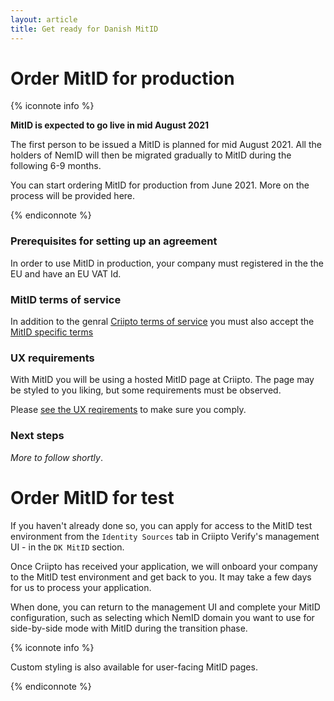 ```yaml
---
layout: article
title: Get ready for Danish MitID
---
```


# Order MitID for production

{% iconnote info %}

**MitID is expected to go live in mid August 2021**

The first person to be issued a MitID is planned for mid August 2021. All the holders of NemID will then be migrated
gradually to MitID during the following 6-9 months.

You can start ordering MitID for production from June 2021.  More on the process will be provided here.

{% endiconnote %}

### Prerequisites for setting up an agreement

In order to use MitID in production, your company must registered in the the EU and have an EU VAT Id.

### MitID terms of service

In addition to the genral [Criipto terms of service](https://criipto.com/legal/tos/) you must also accept the [MitID specific terms](https://criipto.com/legal/mitid/tos)

### UX requirements

With MitID you will be using a hosted MitID page at Criipto. The page may be styled to you liking, but some requirements must be
observed.

Please [see the UX reqirements](/eid-specifics/mitid-ux-reqs) to make sure you comply.

### Next steps

*More to follow shortly*.

# Order MitID for test

If you haven't already done so, you can apply for access to the MitID test environment from the `Identity Sources` tab in Criipto Verify's management UI - in the `DK MitID` section.

Once Criipto has received your application, we will onboard your company to the MitID test environment and get back to you. It may take a few days for us to process your application.

When done, you can return to the management UI and complete your MitID configuration, such as selecting which NemID domain you want to use for side-by-side mode with MitID during the transition phase.

{% iconnote info %}

Custom styling is also available for user-facing MitID pages.

{% endiconnote %}
